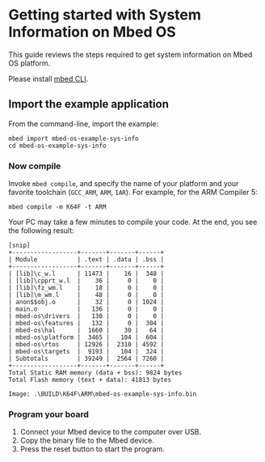 # Getting started with System Information on Mbed OS

This guide reviews the steps required to get system information on Mbed OS platform.

Please install [mbed CLI](https://github.com/ARMmbed/mbed-cli#installing-mbed-cli).

## Import the example application

From the command-line, import the example:

```
mbed import mbed-os-example-sys-info
cd mbed-os-example-sys-info
```

### Now compile

Invoke `mbed compile`, and specify the name of your platform and your favorite toolchain (`GCC_ARM`, `ARM`, `IAR`). For example, for the ARM Compiler 5:

```
mbed compile -m K64F -t ARM
```

Your PC may take a few minutes to compile your code. At the end, you see the following result:

```
[snip]
+------------------+-------+-------+------+
| Module           | .text | .data | .bss |
+------------------+-------+-------+------+
| [lib]\c_w.l      | 11473 |    16 |  348 |
| [lib]\cpprt_w.l  |    36 |     0 |    0 |
| [lib]\fz_wm.l    |    18 |     0 |    0 |
| [lib]\m_wm.l     |    48 |     0 |    0 |
| anon$$obj.o      |    32 |     0 | 1024 |
| main.o           |   136 |     0 |    0 |
| mbed-os\drivers  |   130 |     0 |    0 |
| mbed-os\features |   132 |     0 |  304 |
| mbed-os\hal      |  1660 |    30 |   64 |
| mbed-os\platform |  3465 |   104 |  604 |
| mbed-os\rtos     | 12926 |  2310 | 4592 |
| mbed-os\targets  |  9193 |   104 |  324 |
| Subtotals        | 39249 |  2564 | 7260 |
+------------------+-------+-------+------+
Total Static RAM memory (data + bss): 9824 bytes
Total Flash memory (text + data): 41813 bytes

Image: .\BUILD\K64F\ARM\mbed-os-example-sys-info.bin
```

### Program your board

1. Connect your Mbed device to the computer over USB.
1. Copy the binary file to the Mbed device.
1. Press the reset button to start the program.
